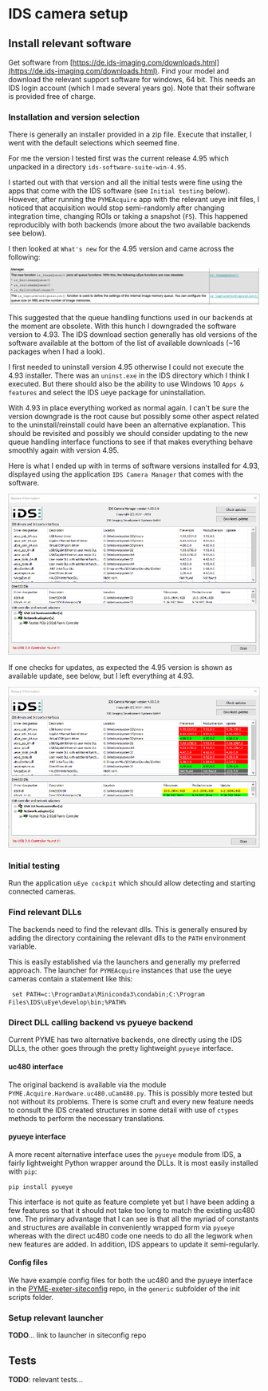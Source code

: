 # IDS camera setup

## Install relevant software

Get software from [https://de.ids-imaging.com/downloads.html](https://de.ids-imaging.com/downloads.html). Find your model and download the relevant support software for windows, 64 bit. This needs an IDS login account (which I made several years go). Note that their software is provided free of charge.

### Installation and version selection

There is generally an installer provided in a zip file. Execute that installer, I went with the default selections which seemed fine.

For me the version I tested first was the current release 4.95 which unpacked in a directory `ids-software-suite-win-4.95`.

I started out with that version and all the initial tests were fine using the apps that come with the IDS software (see `Initial testing` below). However, after running the `PYMEAcquire` app with the relevant ueye init files, I noticed that acquisition would stop semi-randomly after changing integration time, changing ROIs or taking a snapshot (`F5`). This happened reproducibly with both backends (more about the two available backends see below).

I then looked at `What's new` for the 4.95 version and came across the following:

![IDS version 4.95 What is new](images/IDS-4.95-whats-new.png)

This suggested that the queue handling functions used in our backends at the moment are obsolete. With this hunch I downgraded the software version to 4.93. The IDS download section generally has old versions of the software available at the bottom of the list of available downloads (~16 packages when I had a look).

I first needed to uninstall version 4.95 otherwise I could not execute the 4.93 installer. There was an `uninst.exe` in the IDS directory which I think I executed. But there should also be the ability to use Windows 10 `Apps & features` and select the IDS ueye package for uninstallation.

With 4.93 in place everything worked as normal again. I can't be sure the version downgrade is the root cause but possibly some other aspect related to the uninstall/reinstall could have been an alternative explanation. This should be revisited and possibly we should consider updating to the new queue handling interface functions to see if that makes everything behave smoothly again with version 4.95.

Here is what I ended up with in terms of software versions installed for 4.93, displayed using the application `IDS Camera Manager` that comes with the software.

![IDS software version](images/IDS-software-version.png)

If one checks for updates, as expected the 4.95 version is shown as available update, see below, but I left everything at 4.93.

![IDS available updates](images/IDS-software-available-updates.png)

### Initial testing

Run the application `uEye cockpit` which should allow detecting and starting connected cameras.

### Find relevant DLLs

The backends need to find the relevant dlls. This is generally ensured by adding the directory containing the relevant dlls to the `PATH` environment variable.

This is easily established via the launchers and generally my preferred approach. The launcher for `PYMEAcquire` instances that use the ueye cameras contain a statement like this:

     set PATH=c:\ProgramData\Miniconda3\condabin;C:\Program Files\IDS\uEye\develop\bin;%PATH%

### Direct DLL calling backend vs pyueye backend

Current PYME has two alternative backends, one directly using the IDS DLLs, the other goes through the pretty lightweight `pyueye` interface.

#### uc480 interface

The original backend is available via the module `PYME.Acquire.Hardware.uc480.uCam480.py`. This is possibly more tested but not without its problems. There is some cruft and every new feature needs to consult the IDS created structures in some detail with use of `ctypes` methods to perform the necessary translations.

#### pyueye interface

A more recent alternative interface uses the `pyueye` module from IDS, a fairly lightweight Python wrapper around the DLLs. It is most easily installed with `pip`:

	pip install pyueye

This interface is not quite as feature complete yet but I have been adding a few features so that it should not take too long to match the existing uc480 one. The primary advantage that I can see is that all the myriad of constants and structures are available in conveniently wrapped form via `pyueye` whereas with the direct uc480 code one needs to do all the legwork when new features are added. In addition, IDS appears to update it semi-regularly.

#### Config files

We have example config files for both the uc480 and the pyueye interface in the [PYME-exeter-siteconfig](https://github.com/csoeller/PYME-exeter-siteconfig) repo, in the `generic` subfolder of the init scripts folder.

### Setup relevant launcher

**TODO**... link to launcher in siteconfig repo

## Tests

**TODO**: relevant tests...


